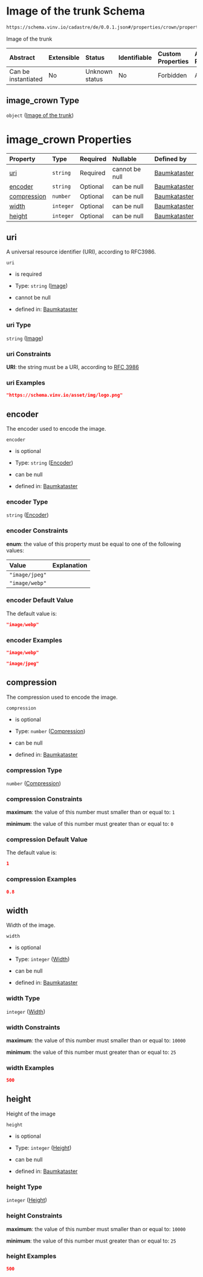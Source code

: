 # Image of the trunk Schema

```txt
https://schema.vinv.io/cadastre/de/0.0.1.json#/properties/crown/properties/image_crown
```

Image of the trunk

| Abstract            | Extensible | Status         | Identifiable | Custom Properties | Additional Properties | Access Restrictions | Defined In                                                                                                                 |
| :------------------ | :--------- | :------------- | :----------- | :---------------- | :-------------------- | :------------------ | :------------------------------------------------------------------------------------------------------------------------- |
| Can be instantiated | No         | Unknown status | No           | Forbidden         | Allowed               | none                | [dereferenced.doc.json\*](../../../../../../vinv-schemas/vinv-tree/out/0.0.1/dereferenced.doc.json "open original schema") |

## image\_crown Type

`object` ([Image of the trunk](dereferenced-properties-crown-properties-image-of-the-trunk.md))

# image\_crown Properties

| Property                    | Type      | Required | Nullable       | Defined by                                                                                                                                                                                                            |
| :-------------------------- | :-------- | :------- | :------------- | :-------------------------------------------------------------------------------------------------------------------------------------------------------------------------------------------------------------------- |
| [uri](#uri)                 | `string`  | Required | cannot be null | [Baumkataster](dereferenced-properties-crown-properties-image-of-the-trunk-properties-image.md "https://schema.vinv.io/cadastre/de/0.0.1.json#/properties/crown/properties/image_crown/properties/uri")               |
| [encoder](#encoder)         | `string`  | Optional | can be null    | [Baumkataster](dereferenced-properties-crown-properties-image-of-the-trunk-properties-encoder.md "https://schema.vinv.io/cadastre/de/0.0.1.json#/properties/crown/properties/image_crown/properties/encoder")         |
| [compression](#compression) | `number`  | Optional | can be null    | [Baumkataster](dereferenced-properties-crown-properties-image-of-the-trunk-properties-compression.md "https://schema.vinv.io/cadastre/de/0.0.1.json#/properties/crown/properties/image_crown/properties/compression") |
| [width](#width)             | `integer` | Optional | can be null    | [Baumkataster](dereferenced-properties-crown-properties-image-of-the-trunk-properties-width.md "https://schema.vinv.io/cadastre/de/0.0.1.json#/properties/crown/properties/image_crown/properties/width")             |
| [height](#height)           | `integer` | Optional | can be null    | [Baumkataster](dereferenced-properties-crown-properties-image-of-the-trunk-properties-height.md "https://schema.vinv.io/cadastre/de/0.0.1.json#/properties/crown/properties/image_crown/properties/height")           |

## uri

A universal resource identifier (URI), according to RFC3986.

`uri`

*   is required

*   Type: `string` ([Image](dereferenced-properties-crown-properties-image-of-the-trunk-properties-image.md))

*   cannot be null

*   defined in: [Baumkataster](dereferenced-properties-crown-properties-image-of-the-trunk-properties-image.md "https://schema.vinv.io/cadastre/de/0.0.1.json#/properties/crown/properties/image_crown/properties/uri")

### uri Type

`string` ([Image](dereferenced-properties-crown-properties-image-of-the-trunk-properties-image.md))

### uri Constraints

**URI**: the string must be a URI, according to [RFC 3986](https://tools.ietf.org/html/rfc3986 "check the specification")

### uri Examples

```json
"https://schema.vinv.io/asset/img/logo.png"
```

## encoder

The encoder used to encode the image.

`encoder`

*   is optional

*   Type: `string` ([Encoder](dereferenced-properties-crown-properties-image-of-the-trunk-properties-encoder.md))

*   can be null

*   defined in: [Baumkataster](dereferenced-properties-crown-properties-image-of-the-trunk-properties-encoder.md "https://schema.vinv.io/cadastre/de/0.0.1.json#/properties/crown/properties/image_crown/properties/encoder")

### encoder Type

`string` ([Encoder](dereferenced-properties-crown-properties-image-of-the-trunk-properties-encoder.md))

### encoder Constraints

**enum**: the value of this property must be equal to one of the following values:

| Value          | Explanation |
| :------------- | :---------- |
| `"image/jpeg"` |             |
| `"image/webp"` |             |

### encoder Default Value

The default value is:

```json
"image/webp"
```

### encoder Examples

```json
"image/webp"
```

```json
"image/jpeg"
```

## compression

The compression used to encode the image.

`compression`

*   is optional

*   Type: `number` ([Compression](dereferenced-properties-crown-properties-image-of-the-trunk-properties-compression.md))

*   can be null

*   defined in: [Baumkataster](dereferenced-properties-crown-properties-image-of-the-trunk-properties-compression.md "https://schema.vinv.io/cadastre/de/0.0.1.json#/properties/crown/properties/image_crown/properties/compression")

### compression Type

`number` ([Compression](dereferenced-properties-crown-properties-image-of-the-trunk-properties-compression.md))

### compression Constraints

**maximum**: the value of this number must smaller than or equal to: `1`

**minimum**: the value of this number must greater than or equal to: `0`

### compression Default Value

The default value is:

```json
1
```

### compression Examples

```json
0.8
```

## width

Width of the image.

`width`

*   is optional

*   Type: `integer` ([Width](dereferenced-properties-crown-properties-image-of-the-trunk-properties-width.md))

*   can be null

*   defined in: [Baumkataster](dereferenced-properties-crown-properties-image-of-the-trunk-properties-width.md "https://schema.vinv.io/cadastre/de/0.0.1.json#/properties/crown/properties/image_crown/properties/width")

### width Type

`integer` ([Width](dereferenced-properties-crown-properties-image-of-the-trunk-properties-width.md))

### width Constraints

**maximum**: the value of this number must smaller than or equal to: `10000`

**minimum**: the value of this number must greater than or equal to: `25`

### width Examples

```json
500
```

## height

Height of the image

`height`

*   is optional

*   Type: `integer` ([Height](dereferenced-properties-crown-properties-image-of-the-trunk-properties-height.md))

*   can be null

*   defined in: [Baumkataster](dereferenced-properties-crown-properties-image-of-the-trunk-properties-height.md "https://schema.vinv.io/cadastre/de/0.0.1.json#/properties/crown/properties/image_crown/properties/height")

### height Type

`integer` ([Height](dereferenced-properties-crown-properties-image-of-the-trunk-properties-height.md))

### height Constraints

**maximum**: the value of this number must smaller than or equal to: `10000`

**minimum**: the value of this number must greater than or equal to: `25`

### height Examples

```json
500
```
